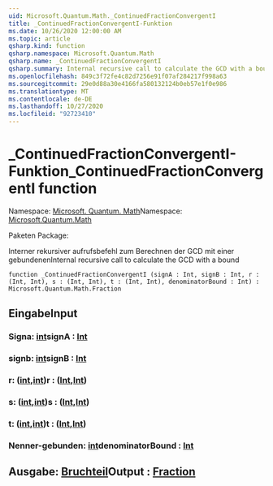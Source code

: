 ```yaml
---
uid: Microsoft.Quantum.Math._ContinuedFractionConvergentI
title: _ContinuedFractionConvergentI-Funktion
ms.date: 10/26/2020 12:00:00 AM
ms.topic: article
qsharp.kind: function
qsharp.namespace: Microsoft.Quantum.Math
qsharp.name: _ContinuedFractionConvergentI
qsharp.summary: Internal recursive call to calculate the GCD with a bound
ms.openlocfilehash: 849c3f72fe4c82d7256e91f07af284217f998a63
ms.sourcegitcommit: 29e0d88a30e4166fa580132124b0eb57e1f0e986
ms.translationtype: MT
ms.contentlocale: de-DE
ms.lasthandoff: 10/27/2020
ms.locfileid: "92723410"
---
```

# <a name="_continuedfractionconvergenti-function"></a><span data-ttu-id="c0f62-102">_ContinuedFractionConvergentI-Funktion</span><span class="sxs-lookup"><span data-stu-id="c0f62-102">_ContinuedFractionConvergentI function</span></span>

<span data-ttu-id="c0f62-103">Namespace: [Microsoft. Quantum. Math](xref:Microsoft.Quantum.Math)</span><span class="sxs-lookup"><span data-stu-id="c0f62-103">Namespace: [Microsoft.Quantum.Math](xref:Microsoft.Quantum.Math)</span></span>

<span data-ttu-id="c0f62-104">Paketen [](https://nuget.org/packages/)</span><span class="sxs-lookup"><span data-stu-id="c0f62-104">Package: [](https://nuget.org/packages/)</span></span>


<span data-ttu-id="c0f62-105">Interner rekursiver aufrufsbefehl zum Berechnen der GCD mit einer gebundenen</span><span class="sxs-lookup"><span data-stu-id="c0f62-105">Internal recursive call to calculate the GCD with a bound</span></span>

```qsharp
function _ContinuedFractionConvergentI (signA : Int, signB : Int, r : (Int, Int), s : (Int, Int), t : (Int, Int), denominatorBound : Int) : Microsoft.Quantum.Math.Fraction
```


## <a name="input"></a><span data-ttu-id="c0f62-106">Eingabe</span><span class="sxs-lookup"><span data-stu-id="c0f62-106">Input</span></span>

### <a name="signa--int"></a><span data-ttu-id="c0f62-107">Signa: [int](xref:microsoft.quantum.lang-ref.int)</span><span class="sxs-lookup"><span data-stu-id="c0f62-107">signA : [Int](xref:microsoft.quantum.lang-ref.int)</span></span>




### <a name="signb--int"></a><span data-ttu-id="c0f62-108">signb: [int](xref:microsoft.quantum.lang-ref.int)</span><span class="sxs-lookup"><span data-stu-id="c0f62-108">signB : [Int](xref:microsoft.quantum.lang-ref.int)</span></span>




### <a name="r--intint"></a><span data-ttu-id="c0f62-109">r: ([int](xref:microsoft.quantum.lang-ref.int),[int](xref:microsoft.quantum.lang-ref.int))</span><span class="sxs-lookup"><span data-stu-id="c0f62-109">r : ([Int](xref:microsoft.quantum.lang-ref.int),[Int](xref:microsoft.quantum.lang-ref.int))</span></span>




### <a name="s--intint"></a><span data-ttu-id="c0f62-110">s: ([int](xref:microsoft.quantum.lang-ref.int),[int](xref:microsoft.quantum.lang-ref.int))</span><span class="sxs-lookup"><span data-stu-id="c0f62-110">s : ([Int](xref:microsoft.quantum.lang-ref.int),[Int](xref:microsoft.quantum.lang-ref.int))</span></span>




### <a name="t--intint"></a><span data-ttu-id="c0f62-111">t: ([int](xref:microsoft.quantum.lang-ref.int),[int](xref:microsoft.quantum.lang-ref.int))</span><span class="sxs-lookup"><span data-stu-id="c0f62-111">t : ([Int](xref:microsoft.quantum.lang-ref.int),[Int](xref:microsoft.quantum.lang-ref.int))</span></span>




### <a name="denominatorbound--int"></a><span data-ttu-id="c0f62-112">Nenner-gebunden: [int](xref:microsoft.quantum.lang-ref.int)</span><span class="sxs-lookup"><span data-stu-id="c0f62-112">denominatorBound : [Int](xref:microsoft.quantum.lang-ref.int)</span></span>





## <a name="output--fraction"></a><span data-ttu-id="c0f62-113">Ausgabe: [Bruchteil](xref:Microsoft.Quantum.Math.Fraction)</span><span class="sxs-lookup"><span data-stu-id="c0f62-113">Output : [Fraction](xref:Microsoft.Quantum.Math.Fraction)</span></span>

